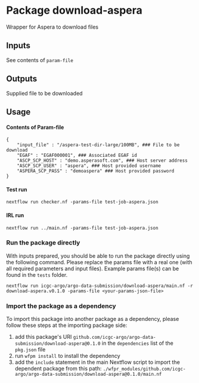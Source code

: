 # Package download-aspera

Wrapper for Aspera to download files


## Inputs

See contents of `param-file`


## Outputs

Supplied file to be downloaded


## Usage

#### Contents of Param-file
```
{
    "input_file" : "/aspera-test-dir-large/100MB", ### File to be download 
    "EGAF" : "EGAF000001", ### Associated EGAF id
    "ASCP_SCP_HOST" : "demo.asperasoft.com", ### Host server address
    "ASCP_SCP_USER" : "aspera", ### Host provided username
    "ASPERA_SCP_PASS" : "demoaspera" ### Host provided password
}
```

#### Test run
`nextflow run checker.nf -params-file test-job-aspera.json`

#### IRL run
```
nextflow run ../main.nf -params-file test-job-aspera.json
```

### Run the package directly

With inputs prepared, you should be able to run the package directly using the following command.
Please replace the params file with a real one (with all required parameters and input files). Example
params file(s) can be found in the `tests` folder.

```
nextflow run icgc-argo/argo-data-submission/download-aspera/main.nf -r download-aspera.v0.1.0 -params-file <your-params-json-file>
```

### Import the package as a dependency

To import this package into another package as a dependency, please follow these steps at the
importing package side:

1. add this package's URI `github.com/icgc-argo/argo-data-submission/download-aspera@0.1.0` in the `dependencies` list of the `pkg.json` file
2. run `wfpm install` to install the dependency
3. add the `include` statement in the main Nextflow script to import the dependent package from this path: `./wfpr_modules/github.com/icgc-argo/argo-data-submission/download-aspera@0.1.0/main.nf`

